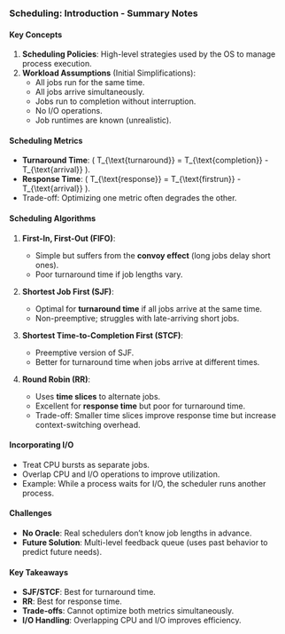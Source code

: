 ### **Scheduling: Introduction - Summary Notes**

#### **Key Concepts**
1. **Scheduling Policies**: High-level strategies used by the OS to manage process execution.
2. **Workload Assumptions** (Initial Simplifications):
   - All jobs run for the same time.
   - All jobs arrive simultaneously.
   - Jobs run to completion without interruption.
   - No I/O operations.
   - Job runtimes are known (unrealistic).

#### **Scheduling Metrics**
- **Turnaround Time**: \( T_{\text{turnaround}} = T_{\text{completion}} - T_{\text{arrival}} \).
- **Response Time**: \( T_{\text{response}} = T_{\text{firstrun}} - T_{\text{arrival}} \).
- Trade-off: Optimizing one metric often degrades the other.

#### **Scheduling Algorithms**
1. **First-In, First-Out (FIFO)**:
   - Simple but suffers from the **convoy effect** (long jobs delay short ones).
   - Poor turnaround time if job lengths vary.

2. **Shortest Job First (SJF)**:
   - Optimal for **turnaround time** if all jobs arrive at the same time.
   - Non-preemptive; struggles with late-arriving short jobs.

3. **Shortest Time-to-Completion First (STCF)**:
   - Preemptive version of SJF.
   - Better for turnaround time when jobs arrive at different times.

4. **Round Robin (RR)**:
   - Uses **time slices** to alternate jobs.
   - Excellent for **response time** but poor for turnaround time.
   - Trade-off: Smaller time slices improve response time but increase context-switching overhead.

#### **Incorporating I/O**
- Treat CPU bursts as separate jobs.
- Overlap CPU and I/O operations to improve utilization.
- Example: While a process waits for I/O, the scheduler runs another process.

#### **Challenges**
- **No Oracle**: Real schedulers don’t know job lengths in advance.
- **Future Solution**: Multi-level feedback queue (uses past behavior to predict future needs).

#### **Key Takeaways**
- **SJF/STCF**: Best for turnaround time.
- **RR**: Best for response time.
- **Trade-offs**: Cannot optimize both metrics simultaneously.
- **I/O Handling**: Overlapping CPU and I/O improves efficiency.